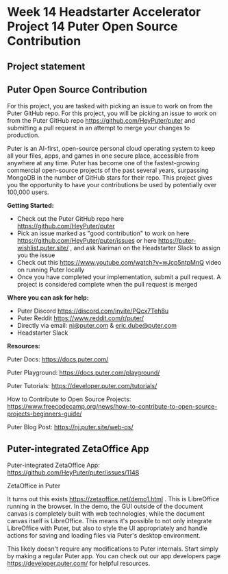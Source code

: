 # Week 14 Headstarter Accelerator Project 14 Puter Open Source Contribution
## Project statement
## Puter Open Source Contribution
For this project, you are tasked with picking an issue to work on from the Puter GitHub repo.
For this project, you will be picking an issue to work on from the Puter GitHub repo https://github.com/HeyPuter/puter and submitting a pull request in an attempt to merge your changes to production.

Puter is an AI-first, open-source personal cloud operating system to keep all your files, apps, and games in one secure place, accessible from anywhere at any time. Puter has become one of the fastest-growing commercial open-source projects of the past several years, surpassing MongoDB in the number of GitHub stars for their repo. This project gives you the opportunity to have your contributions be used by potentially over 100,000 users.

**Getting Started:**

- Check out the Puter GitHub repo here https://github.com/HeyPuter/puter
- Pick an issue marked as "good contribution" to work on here https://github.com/HeyPuter/puter/issues or here https://puter-wishlist.puter.site/ , and ask Nariman on the Headstarter Slack to assign you the issue
- Check out this https://www.youtube.com/watch?v=wJcp5ntpMnQ video on running Puter locally
- Once you have completed your implementation, submit a pull request. A project is considered complete when the pull request is merged

**Where you can ask for help:**

- Puter Discord https://discord.com/invite/PQcx7Teh8u
- Puter Reddit https://www.reddit.com/r/puter/
- Directly via email: nj@puter.com & eric.dube@puter.com
- Headstarter Slack


**Resources:**

Puter Docs:
https://docs.puter.com/

Puter Playground:
https://docs.puter.com/playground/

Puter Tutorials:
https://developer.puter.com/tutorials/

How to Contribute to Open Source Projects:
https://www.freecodecamp.org/news/how-to-contribute-to-open-source-projects-beginners-guide/

Puter Blog Post:
https://nj.puter.site/web-os/


## Puter-integrated ZetaOffice App
Puter-integrated ZetaOffice App: https://github.com/HeyPuter/puter/issues/1148

ZetaOffice in Puter

It turns out this exists https://zetaoffice.net/demo1.html . This is LibreOffice running in the browser. 
In the demo, the GUI outside of the document canvas is completely built with web technologies, 
while the document canvas itself is LibreOffice. 
This means it's possible to not only integrate LibreOffice with Puter, 
but also to style the UI appropriately and handle actions for saving and 
loading files via Puter's desktop environment.

This likely doesn't require any modifications to Puter internals. 
Start simply by making a regular Puter app. You can check out our app developers page https://developer.puter.com/
for helpful resources.







